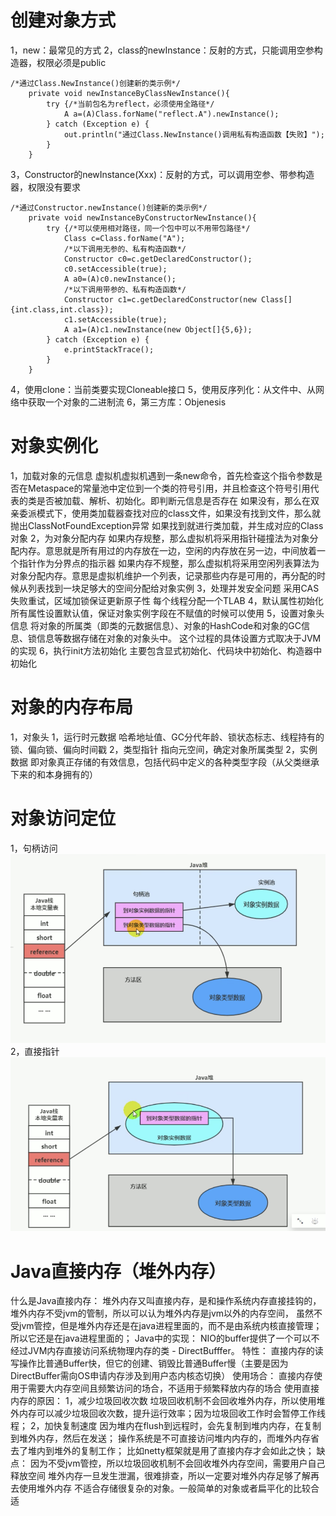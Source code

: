 # 创建对象方式
1，new：最常见的方式
2，class的newInstance：反射的方式，只能调用空参构造器，权限必须是public
```
/*通过Class.NewInstance()创建新的类示例*/   
    private void newInstanceByClassNewInstance(){   
        try {/*当前包名为reflect，必须使用全路径*/   
            A a=(A)Class.forName("reflect.A").newInstance();   
        } catch (Exception e) {   
            out.println("通过Class.NewInstance()调用私有构造函数【失败】");   
        }  
    }
```
3，Constructor的newInstance(Xxx)：反射的方式，可以调用空参、带参构造器，权限没有要求
```
/*通过Constructor.newInstance()创建新的类示例*/   
    private void newInstanceByConstructorNewInstance(){   
        try {/*可以使用相对路径，同一个包中可以不用带包路径*/   
            Class c=Class.forName("A");   
            /*以下调用无参的、私有构造函数*/   
            Constructor c0=c.getDeclaredConstructor();   
            c0.setAccessible(true);   
            A a0=(A)c0.newInstance();   
            /*以下调用带参的、私有构造函数*/   
            Constructor c1=c.getDeclaredConstructor(new Class[]{int.class,int.class});   
            c1.setAccessible(true);   
            A a1=(A)c1.newInstance(new Object[]{5,6});   
        } catch (Exception e) {   
            e.printStackTrace();   
        }   
    }
```
4，使用clone：当前类要实现Cloneable接口
5，使用反序列化：从文件中、从网络中获取一个对象的二进制流
6，第三方库：Objenesis

# 对象实例化
1，加载对象的元信息
   虚拟机虚拟机遇到一条new命令，首先检查这个指令参数是否在Metaspace的常量池中定位到一个类的符号引用，并且检查这个符号引用代表的类是否被加载、解析、初始化。即判断元信息是否存在
   如果没有，那么在双亲委派模式下，使用类加载器查找对应的class文件，如果没有找到文件，那么就抛出ClassNotFoundException异常
   如果找到就进行类加载，并生成对应的Class对象
2，为对象分配内存
   如果内存规整，那么虚拟机将采用指针碰撞法为对象分配内存。意思就是所有用过的内存放在一边，空闲的内存放在另一边，中间放着一个指针作为分界点的指示器
   如果内存不规整，那么虚拟机将采用空闲列表算法为对象分配内存。意思是虚拟机维护一个列表，记录那些内存是可用的，再分配的时候从列表找到一块足够大的空间分配给对象实例
3，处理并发安全问题
   采用CAS失败重试，区域加锁保证更新原子性
   每个线程分配一个TLAB
4，默认属性初始化
   所有属性设置默认值，保证对象实例字段在不赋值的时候可以使用
5，设置对象头信息
   将对象的所属类（即类的元数据信息）、对象的HashCode和对象的GC信息、锁信息等数据存储在对象的对象头中。
   这个过程的具体设置方式取决于JVM的实现
6，执行init方法初始化
   主要包含显式初始化、代码块中初始化、构造器中初始化

# 对象的内存布局
1，对象头
   1，运行时元数据
      哈希地址值、GC分代年龄、锁状态标志、线程持有的锁、偏向锁、偏向时间戳
   2，类型指针
      指向元空间，确定对象所属类型
2，实例数据
   即对象真正存储的有效信息，包括代码中定义的各种类型字段（从父类继承下来的和本身拥有的）

# 对象访问定位
1，句柄访问
![](./images/句柄访问.png)
2，直接指针
![](./images/直接指针.png)

# Java直接内存（堆外内存）
什么是Java直接内存：
   堆外内存又叫直接内存，是和操作系统内存直接挂钩的，堆外内存不受jvm的管制，所以可以认为堆外内存是jvm以外的内存空间，
   虽然不受jvm管控，但是堆外内存还是在java进程里面的，而不是由系统内核直接管理；所以它还是在java进程里面的；
Java中的实现：
   NIO的buffer提供了一个可以不经过JVM内存直接访问系统物理内存的类 - DirectBufffer。
特性：
   直接内存的读写操作比普通Buffer快，但它的创建、销毁比普通Buffer慢（主要是因为DirectBuffer需向OS申请内存涉及到用户态内核态切换）
使用场合：
   直接内存使用于需要大内存空间且频繁访问的场合，不适用于频繁释放内存的场合
使用直接内存的原因：
   1，减少垃圾回收次数
      垃圾回收机制不会回收堆外内存，所以使用堆外内存可以减少垃圾回收次数，提升运行效率；因为垃圾回收工作时会暂停工作线程；
   2，加快复制速度
      因为堆内在flush到远程时，会先复制到堆内内存，在复制到堆外内存，然后在发送；
      操作系统是不可直接访问堆内内存的，而堆外内存省去了堆内到堆外的复制工作；
      比如netty框架就是用了直接内存才会如此之快；
缺点：
   因为不受jvm管控，所以垃圾回收机制不会回收堆外内存空间，需要用户自己释放空间
   堆外内存一旦发生泄漏，很难排查，所以一定要对堆外内存足够了解再去使用堆外内存
   不适合存储很复杂的对象。一般简单的对象或者扁平化的比较合适
